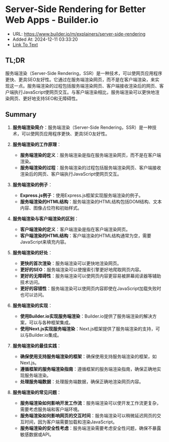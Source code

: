 # Server-Side Rendering for Better Web Apps - Builder.io
- URL: https://www.builder.io/m/explainers/server-side-rendering
- Added At: 2024-12-11 03:33:20
- [Link To Text](2024-12-11-server-side-rendering-for-better-web-apps---builder.io_raw.md)

## TL;DR
服务端渲染（Server-Side Rendering，SSR）是一种技术，可以使网页应用程序更快、更具SEO友好性。它通过在服务端渲染网页，而不是在客户端渲染，来实现这一点。服务端渲染的过程包括服务端渲染网页、客户端接收渲染后的网页、客户端执行JavaScript使网页交互。与客户端渲染相比，服务端渲染可以更快地渲染网页、更好地支持SEO和无障碍性。

## Summary
1. **服务端渲染简介**：服务端渲染（Server-Side Rendering，SSR）是一种技术，可以使网页应用程序更快、更具SEO友好性。

2. **服务端渲染的工作原理**：
   - **服务端渲染的定义**：服务端渲染是指在服务端渲染网页，而不是在客户端渲染。
   - **服务端渲染的过程**：服务端渲染的过程包括服务端渲染网页、客户端接收渲染后的网页、客户端执行JavaScript使网页交互。

3. **服务端渲染的例子**：
   - **Express.js例子**：使用Express.js框架实现服务端渲染的例子。
   - **服务端渲染的HTML结构**：服务端渲染的HTML结构包括DOM结构、文本内容、图像占位符和初始样式。

4. **服务端渲染与客户端渲染的区别**：
   - **客户端渲染的定义**：客户端渲染是指在客户端渲染网页。
   - **客户端渲染的HTML结构**：客户端渲染的HTML结构通常为空，需要JavaScript来填充内容。

5. **服务端渲染的好处**：
   - **更快的首次渲染**：服务端渲染可以更快地渲染网页。
   - **更好的SEO**：服务端渲染可以使搜索引擎更好地爬取网页内容。
   - **更好的无障碍性**：服务端渲染可以使网页内容更容易被屏幕阅读器等辅助技术访问。
   - **更好的容错性**：服务端渲染可以使网页内容即使在JavaScript加载失败时也可以访问。

6. **服务端渲染的实现**：
   - **使用Builder.io实现服务端渲染**：Builder.io提供了服务端渲染的解决方案，可以与各种框架集成。
   - **使用Next.js实现服务端渲染**：Next.js框架提供了服务端渲染的支持，可以与Builder.io集成。

7. **服务端渲染的最佳实践**：
   - **确保使用支持服务端渲染的框架**：确保使用支持服务端渲染的框架，如Next.js。
   - **遵循框架的服务端渲染指南**：遵循框架的服务端渲染指南，确保正确地实现服务端渲染。
   - **处理服务端数据**：处理服务端数据，确保正确地渲染网页内容。

8. **服务端渲染的常见问题**：
   - **服务端渲染如何影响开发工作流**：服务端渲染可以使开发工作流更复杂，需要考虑服务端和客户端环境。
   - **服务端渲染如何影响网页的交互时间**：服务端渲染可以稍微延迟网页的交互时间，因为客户端需要加载和渲染JavaScript。
   - **服务端渲染的安全性考虑**：服务端渲染需要考虑安全性问题，确保不暴露敏感数据或API。
